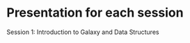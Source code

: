 Presentation for each session
============================

Session 1: Introduction to Galaxy and Data Structures
